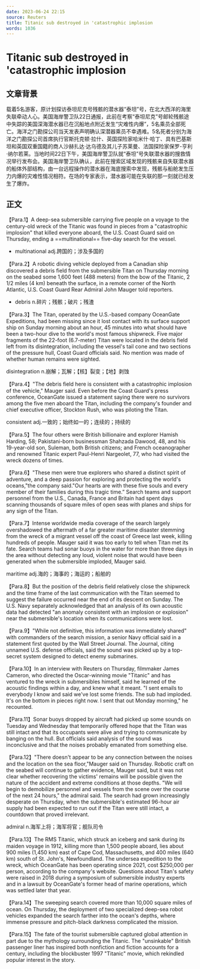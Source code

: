 ```yaml
---
date: 2023-06-24 22:15
source: Reuters
title: Titanic sub destroyed in 'catastrophic implosion
words: 1036
---
```


# Titanic sub destroyed in 'catastrophic implosion


## 文章背景

载着5名游客，原计划探访泰坦尼克号残骸的潜水器“泰坦”号，在北大西洋的海里失联牵动人心。美国海岸警卫队22日通报，此前在考察“泰坦尼克”号邮轮残骸途中失踪的美国深海潜水器已在沉船地点附近发生“灾难性内爆”，5名乘员全部死亡。海洋之门勘探公司当天发表声明确认深潜器乘员不幸遇难。5名死者分别为海洋之门勘探公司首席执行官斯托克顿·拉什、英国探险家哈米什·哈丁、具有巴基斯坦和英国双重国籍的商人沙赫扎达·达乌德及其儿子苏莱曼、法国探险家保罗-亨利·纳尔若莱。当地时间22日下午，美国海岸警卫队就“泰坦”号失联潜水器的搜救情况举行发布会。美国海岸警卫队确认，此前在搜索区域发现的残骸来自失联潜水器的船体外部结构，由一台远程操作的潜水器在海底搜索中发现，残骸与船舱发生压力内爆的灾难性情况相符。在场的专家表示，潜水器可能在失联的那一刻就已经发生了爆炸。

## 正文

【Para.1】A deep-sea submersible carrying five people on a voyage to the century-old wreck of the Titanic was found in pieces from a "catastrophic implosion" that killed everyone aboard, the U.S. Coast Guard said on Thursday, ending a ==multinational== five-day search for the vessel.

- multinational adj.跨国的；涉及多国的

【Para.2】A robotic diving vehicle deployed from a Canadian ship discovered a debris field from the submersible Titan on Thursday morning on the seabed some 1,600 feet (488 meters) from the bow of the Titanic, 2 1/2 miles (4 km) beneath the surface, in a remote corner of the North Atlantic, U.S. Coast Guard Rear Admiral John Mauger told reporters.

- debris n.碎片；残骸；破片；残渣

【Para.3】The Titan, operated by the U.S.-based company OceanGate Expeditions, had been missing since it lost contact with its surface support ship on Sunday morning about an hour, 45 minutes into what should have been a two-hour dive to the world's most famous shipwreck. Five major fragments of the 22-foot (6.7-meter) Titan were located in the debris field left from its disintegration, including the vessel's tail cone and two sections of the pressure hull, Coast Guard officials said. No mention was made of whether human remains were sighted.

disintegration n.崩解；瓦解；【核】裂变；【地】剥蚀

【Para.4】"The debris field here is consistent with a catastrophic implosion of the vehicle," Mauger said. Even before the Coast Guard's press conference, OceanGate issued a statement saying there were no survivors among the five men aboard the Titan, including the company's founder and chief executive officer, Stockton Rush, who was piloting the Titan.

consistent adj.一致的；始终如一的；连续的；持续的

【Para.5】The four others were British billionaire and explorer Hamish Harding, 58; Pakistani-born businessman Shahzada Dawood, 48, and his 19-year-old son, Suleman, both British citizens; and French oceanographer and renowned Titanic expert Paul-Henri Nargeolet, 77, who had visited the wreck dozens of times.

【Para.6】"These men were true explorers who shared a distinct spirit of adventure, and a deep passion for exploring and protecting the world's oceans,"the company said."Our hearts are with these five souls and every member of their families during this tragic time.” Search teams and support personnel from the U.S., Canada, France and Britain had spent days scanning thousands of square miles of open seas with planes and ships for any sign of the Titan.

【Para.7】Intense worldwide media coverage of the search largely overshadowed the aftermath of a far greater maritime disaster stemming from the wreck of a migrant vessel off the coast of Greece last week, killing hundreds of people. Mauger said it was too early to tell when Titan met its fate. Search teams had sonar buoys in the water for more than three days in the area without detecting any loud, violent noise that would have been generated when the submersible imploded, Mauger said.

maritime adj.海的；海事的；海运的；船舶的

【Para.8】But the position of the debris field relatively close the shipwreck and the time frame of the last communication with the Titan seemed to suggest the failure occurred near the end of its descent on Sunday. The U.S. Navy separately acknowledged that an analysis of its own acoustic data had detected "an anomaly consistent with an implosion or explosion" near the submersible's location when its communications were lost.

【Para.9】"While not definitive, this information was immediately shared" with commanders of the search mission, a senior Navy official said in a statement first quoted by the Wall Street Journal. The Journal, citing unnamed U.S. defense officials, said the sound was picked up by a top-secret system designed to detect enemy submarines.

【Para.10】In an interview with Reuters on Thursday, filmmaker James Cameron, who directed the Oscar-winning movie "Titanic" and has ventured to the wreck in submersibles himself, said he learned of the acoustic findings within a day, and knew what it meant. "I sent emails to everybody I know and said we've lost some friends. The sub had imploded. It's on the bottom in pieces right now. I sent that out Monday morning," he recounted.

【Para.11】Sonar buoys dropped by aircraft had picked up some sounds on Tuesday and Wednesday that temporarily offered hope that the Titan was still intact and that its occupants were alive and trying to communicate by banging on the hull. But officials said analysis of the sound was inconclusive and that the noises probably emanated from something else.

【Para.12】"There doesn't appear to be any connection between the noises and the location on the sea floor,"Mauger said on Thursday. Robotic craft on the seabed will continue to gather evidence, Mauger said, but it was not clear whether recovering the victims' remains will be possible given the nature of the accident and extreme conditions at those depths. "We will begin to demobilize personnel and vessels from the scene over the course of the next 24 hours," the admiral said. The search had grown increasingly desperate on Thursday, when the submersible's estimated 96-hour air supply had been expected to run out if the Titan were still intact, a countdown that proved irrelevant.

admiral n.海军上将；海军将官；舰队司令


【Para.13】The RMS Titanic, which struck an iceberg and sank during its maiden voyage in 1912, killing more than 1,500 people aboard, lies about 900 miles (1,450 km) east of Cape Cod, Massachusetts, and 400 miles (640 km) south of St. John's, Newfoundland. The undersea expedition to the wreck, which OceanGate has been operating since 2021, cost $250,000 per person, according to the company's website. Questions about Titan's safety were raised in 2018 during a symposium of submersible industry experts and in a lawsuit by OceanGate's former head of marine operations, which was settled later that year.

【Para.14】The sweeping search covered more than 10,000 square miles of ocean. On Thursday, the deployment of two specialized deep-sea robot vehicles expanded the search farther into the ocean's depths, where immense pressure and pitch-black darkness complicated the mission.

【Para.15】The fate of the tourist submersible captured global attention in part due to the mythology surrounding the Titanic. The "unsinkable" British passenger liner has inspired both nonfiction and fiction accounts for a century, including the blockbuster 1997 "Titanic" movie, which rekindled popular interest in the story.